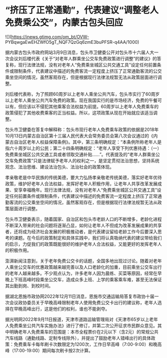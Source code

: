 # “挤压了正常通勤”，代表建议“调整老人免费乘公交”，内蒙古包头回应

![](https://inews.gtimg.com/om_bt/OVW-
PYBqwgaEwEHZWfO5gT_NQF7QzGq6zmE3buPFSR-q4AA/1000)

据内蒙古包头市政府网站3月9日消息，包头市卫健委公开对包头市十六届人大一次会议刘后楼代表《关于“对老年人群乘坐公交车免费政策进行调整”的建议》的答复称，现行法律法规，没有对老年人“免费乘坐城区公共交通工具”设定任何前置条件或限制条件，代表建议中描述的免费客流一定程度上挤压了正常通勤客流的公交乘坐空间的情况，虽然客观存在，但是根据现行法律法规暂无法从政策层面进行调整。

刘后楼代表称，为了照顾60周岁以上老年人乘坐公共汽车，包头市实行了60周岁以上老年人乘坐公共汽车免费的政策。现在我国实行的是市场经济，免费的午餐可以有，但应该以不侵犯其他乘客合法权益为前提。60周岁以上老年人免费乘车的政策侵犯了其他收费乘客的正当权益。所以，这项政策从现在开始就应该适当调整。

包头市卫健委在答复中解释称：包头市现行老年人免费乘车政策的依据是2018年10月13日内蒙古自治区第十三届人民代表大会常务委员会第八次会议通过的《内蒙古自治区老年人权益保障条例》。其中，第三条明确规定：“本条例所称老年人是指六十周岁以上的公民；第二十四条明确规定：“老年人享受下列优惠待遇：（一）免费乘坐城区公共交通工具或者领取交通补贴……”。代表提及的“老年人群乘坐公交车免费政策”只是法律赋予老年人的权利之一，是坚定贯彻法治思想，坚持系统观念、法治思维、建设法治包头、法治社会的政策体现。

孝亲敬老是中华民族的传统美德，要大力弘扬孝亲敬老传统美德，落实好老年优待政策，维护好老年人合法权益，发挥好老年人积极作用，让老年人共享改革发展成果、安享幸福晚年。现行法律法规，没有对老年人“免费乘坐城区公共交通工具”设定任何前置条件或限制条件，代表建议中描述的免费客流一定程度上挤压了正常通勤客流的公交乘坐空间的情况，虽然客观存在，但是根据现行法律法规暂无法从政策层面进行调整。

包头市卫健委表示，随着国家、自治区和包头市老龄人口的不断增多，老龄化进程不断深入带来的社会问题将逐渐凸显，如何让老年人不但成为改革发展成果的共享者，还将成为经济社会发展的积极推动者，是代表建议留给老龄工作今后要深入思考的课题。在今后的政策制定和具体实践中，我们将认真吸纳代表的建议带给我们的启示，力促我们的政策既能很好的维护老年人合法权益，又能更好的发挥老年人的积极作用。

澎湃新闻注意到，关于老年免费公交卡的话题，全国多地出现过讨论。随着对老年人乘坐公交车的优惠政策越来越完善以及人口老龄化的加重，目前乘坐公交车出行的老年人越来越多。不少观点认为，许多老年人因为晨练、买菜等原因，经常在早晚上下班高峰时段乘坐公交车，造成众多上班、上学的乘客乘车难，甚至无法保证其出勤到岗、到校时间。

据湖北恩施市政协网2022年12月11日消息，恩施市交通运输局答复市政协十届一次会议政协委员关于早晚高峰限制老年人使用免费公交卡出行的建议称，老年人选择在早晚高峰出行，这是他们的权利，谁也不能剥夺。

据光明网2022年9月11日报道，天津市道路运输管理局对《天津市65岁以上老年人免费乘坐公共汽车实施办法》进行了修订，并第二次公开征求市民群众意见。其中明确老年人免费乘车的范围是：本市全程票价在2元以下（含2元）的常规公共汽车线路（通勤线路、定制专线除外），并提出了鼓励老年人错峰出行的具体政策：免费乘车卡每年刷卡次数限定为1200次，工作日早高峰（7:00-9:00）和晚高峰（17:00-19:00）期间每次刷卡按2次计算。

